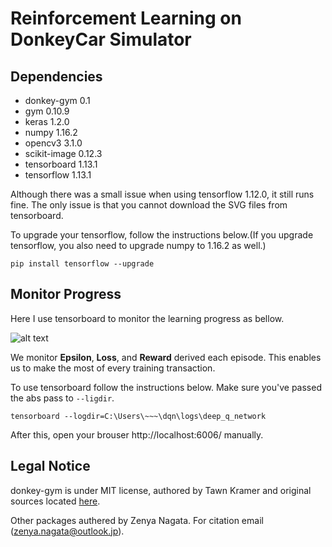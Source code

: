 
# Reinforcement Learning on DonkeyCar Simulator

## Dependencies
- donkey-gym 0.1
- gym 0.10.9
- keras 1.2.0
- numpy 1.16.2
- opencv3 3.1.0
- scikit-image 0.12.3
- tensorboard 1.13.1
- tensorflow 1.13.1

Although there was a small issue when using tensorflow 1.12.0, it still runs fine. 
The only issue is that you cannot download the SVG files from tensorboard. 

To upgrade your tensorflow, follow the instructions below.(If you upgrade tensorflow, you also need to upgrade numpy to 1.16.2 as well.)

```pip install tensorflow --upgrade```


## Monitor Progress
Here I use tensorboard to monitor the learning progress as bellow.

[image1]: https://github.com/zenyanagata/ReinforceDonkeyCar/blob/master/util/tensorboard_example.PNG
![alt text][image1]

We monitor **Epsilon**, **Loss**, and **Reward** derived each episode. This enables us to make the most of every training transaction.

To use tensorboard follow the instructions below. Make sure you've passed the abs pass to ```--ligdir```.

```tensorboard --logdir=C:\Users\~~~\dqn\logs\deep_q_network```

After this, open your brouser http://localhost:6006/ manually.

## Legal Notice
donkey-gym is under MIT license, authored by Tawn Kramer and original sources located [here](https://github.com/tawnkramer/donkey_gym/).

Other packages authered by Zenya Nagata. For citation email (zenya.nagata@outlook.jp).
